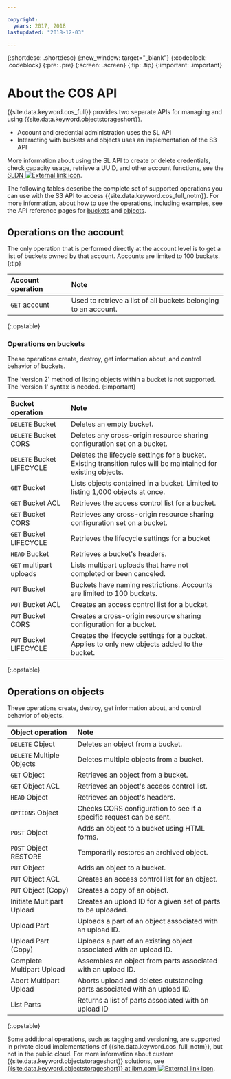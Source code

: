 ```yaml
---

copyright:
  years: 2017, 2018
lastupdated: "2018-12-03"

---
```

{:shortdesc: .shortdesc}
{:new_window: target="_blank"}
{:codeblock: .codeblock}
{:pre: .pre}
{:screen: .screen}
{:tip: .tip}
{:important: .important}


# About the COS API

{{site.data.keyword.cos_full}} provides two separate APIs for managing and using {{site.data.keyword.objectstorageshort}}.

* Account and credential administration uses the SL API
* Interacting with buckets and objects uses an implementation of the S3 API

More information about using the SL API to create or delete credentials, check capacity usage, retrieve a UUID, and other account functions, see the [SLDN ![External link icon](../../icons/launch-glyph.svg "External link icon")](http://sldn.softlayer.com/reference/services/SoftLayer_Network_Storage_Hub_Cleversafe_Account).

The following tables describe the complete set of supported operations you can use with the S3 API to access {{site.data.keyword.cos_full_notm}}. For more information, about how to use the operations, including examples, see the API reference pages for [buckets](buckets.html) and [objects](objects.html).

## Operations on the account

The only operation that is performed directly at the account level is to get a list of buckets owned by that account. Accounts are limited to 100 buckets.
{:tip}

| Account operation | Note |
|:----|:---|
| `GET` account | Used to retrieve a list of all buckets belonging to an account. |
{:.opstable}

### Operations on buckets

These operations create, destroy, get information about, and control behavior of buckets.

The 'version 2' method of listing objects within a bucket is not supported. The 'version 1' syntax is needed.
{:important}

| Bucket operation | Note |
|:----|:---|
| `DELETE` Bucket | Deletes an empty bucket.   |
| `DELETE` Bucket CORS | Deletes any cross-origin resource sharing configuration set on a bucket. |
| `DELETE` Bucket LIFECYCLE | Deletes the lifecycle settings for a bucket.  Existing transition rules will be maintained for existing objects. |
| `GET` Bucket | Lists objects contained in a bucket.  Limited to listing 1,000 objects at once. |
| `GET` Bucket ACL |Retrieves the access control list for a bucket.|
| `GET` Bucket CORS |Retrieves any cross-origin resource sharing configuration set on a bucket.|
| `GET` Bucket LIFECYCLE | Retrieves the lifecycle settings for a bucket |
| `HEAD` Bucket | Retrieves a bucket's headers. |
| `GET` multipart uploads | Lists multipart uploads that have not completed or been canceled. |
| `PUT` Bucket | Buckets have naming restrictions. Accounts are limited to 100 buckets. |
| `PUT` Bucket ACL | Creates an access control list for a bucket. |
| `PUT` Bucket CORS | Creates a cross-origin resource sharing configuration for a bucket.|
| `PUT` Bucket LIFECYCLE | Creates the lifecycle settings for a bucket.  Applies to only new objects added to the bucket. |
{:.opstable}

## Operations on objects

These operations create, destroy, get information about, and control behavior of objects.

| Object operation | Note |
| :---------------| :------|
| `DELETE` Object | Deletes an object from a bucket.
| `DELETE` Multiple Objects  | Deletes multiple objects from a bucket.
| `GET` Object | Retrieves an object from a bucket.
| `GET` Object ACL | Retrieves an object's access control list.
| `HEAD` Object | Retrieves an object's headers.
| `OPTIONS` Object | Checks CORS configuration to see if a specific request can be sent.
| `POST` Object | Adds an object to a bucket using HTML forms.
| `POST` Object RESTORE | Temporarily restores an archived object. |
| `PUT` Object | Adds an object to a bucket.
| `PUT` Object ACL | Creates an access control list for an object.
| `PUT` Object (Copy) | Creates a copy of an object. |
| Initiate Multipart Upload | Creates an upload ID for a given set of parts to be uploaded.
| Upload Part | Uploads a part of an object associated with an upload ID.
| Upload Part (Copy) | Uploads a part of an existing object associated with an upload ID.
| Complete Multipart Upload | Assembles an object from parts associated with an upload ID.
| Abort Multipart Upload | Aborts upload and deletes outstanding parts associated with an upload ID.
| List Parts | Returns a list of parts associated with an upload ID
{:.opstable}

Some additional operations, such as tagging and versioning, are supported in private cloud implementations of {{site.data.keyword.cos_full_notm}}, but not in the public cloud. For more information about custom {{site.data.keyword.objectstorageshort}} solutions, see [{{site.data.keyword.objectstorageshort}} at ibm.com ![External link icon](../../icons/launch-glyph.svg "External link icon")](https://www.ibm.com/cloud-computing/products/storage/object-storage/cloud/).
